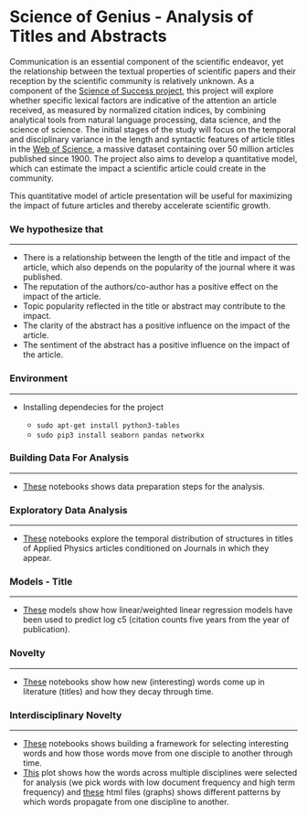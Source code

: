 # Science of Genius - Analysis of Titles and Abstracts


Communication is an essential component of the scientific endeavor, yet the relationship between the textual properties of scientific papers and their reception by the scientific community is relatively unknown. As a component of the [Science of Success project](https://www.barabasilab.com/publications/quantifying-the-evolution-of-individual-scientific-impact), this project will explore whether specific lexical factors are indicative of the attention an article received, as measured by normalized citation indices, by combining analytical tools from natural language processing, data science, and the science of science.
The initial stages of the study will focus on the temporal and disciplinary variance in the length and syntactic features of article titles in the [Web of Science](https://en.wikipedia.org/wiki/Web_of_Science), a massive dataset containing over 50 million articles published since 1900. The project also aims to develop a quantitative model, which can estimate the impact a scientific article could create in the community.

This quantitative model of article presentation will be useful for maximizing the impact of future articles and thereby accelerate scientific growth.


### We hypothesize that
---
- There is a relationship between the length of the title and impact of the article, which also depends on the popularity of the journal where it was published.
- The reputation of the authors/co-author has a positive effect on the impact of the article.
- Topic popularity reflected in the title or abstract may contribute to the impact.
- The clarity of the abstract has a positive influence on the impact of the article.
- The sentiment of the abstract has a positive influence on the impact of the article.
	

### Environment
---
- Installing dependecies for the project

  * `sudo apt-get install python3-tables`
  * `sudo pip3 install seaborn pandas networkx`

### Building Data For Analysis
---
- [These](https://github.com/srjit/science-of-genius-title-impact/tree/master/src/create-data) notebooks shows data preparation steps for the analysis.

### Exploratory Data Analysis
---
- [These](https://github.com/srjit/science-of-genius-title-impact/tree/master/src/data-exploration) notebooks explore the temporal distribution of structures in titles of Applied Physics articles conditioned on Journals in which they appear.

### Models - Title
---
- [These](https://github.com/srjit/science-of-genius-title-impact/tree/master/src/models) models show how linear/weighted linear regression models have been used to predict log c5 (citation counts five years from the year of publication).

### Novelty
---
- [These](https://github.com/srjit/science-of-genius-title-impact/tree/master/src/novelty-eda) notebooks show how new (interesting) words come up in literature (titles) and how they decay through time.

### Interdisciplinary Novelty
---
- [These](https://github.com/srjit/science-of-genius-title-impact/tree/master/src/word%20propagation) notebooks shows building a framework for selecting interesting words and how those words move from one disciple to another through time.
- [This](https://github.com/srjit/science-of-genius-title-impact/blob/master/presentations/tf-df%20plot.html) plot shows how the words across multiple disciplines were selected  for analysis (we pick words with low document frequency and high term frequency)  and [these](https://github.com/srjit/science-of-genius-title-impact/tree/master/presentations) html files (graphs) shows different patterns by which words propagate from one discipline to another.







